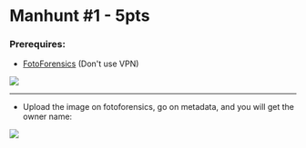 # Manhunt #1 - 5pts

### Prerequires:

- <a href="http://fotoforensics.com/" rel="nofollow">FotoForensics</a> (Don't use VPN)

<img src="https://cdn.discordapp.com/attachments/698984879823519827/795342441041494046/unknown.png">

-----------------

- Upload the image on fotoforensics, go on metadata, and you will get the owner name:

<img src="https://cdn.discordapp.com/attachments/698984879823519827/795343563311284254/unknown.png">
